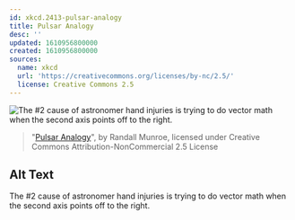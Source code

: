 ```yaml
---
id: xkcd.2413-pulsar-analogy
title: Pulsar Analogy
desc: ''
updated: 1610956800000
created: 1610956800000
sources:
  name: xkcd
  url: 'https://creativecommons.org/licenses/by-nc/2.5/'
  license: Creative Commons 2.5
---
```

![The #2 cause of astronomer hand injuries is trying to do vector math when the second axis points off to the right.](https://imgs.xkcd.com/comics/pulsar_analogy.png)
> "[Pulsar Analogy](https://xkcd.com/2413/)", by Randall Munroe, licensed under Creative Commons Attribution-NonCommercial 2.5 License

## Alt Text
The #2 cause of astronomer hand injuries is trying to do vector math when the second axis points off to the right.
